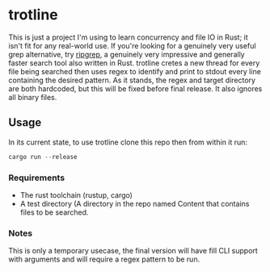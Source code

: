 # trotline
This is just a project I'm using to learn concurrency and file IO in Rust; it isn't fit for any real-world use. If you're looking for a genuinely very useful grep alternative, try [ripgrep][ripgrep], a genuinely very impressive and generally faster search tool also written in Rust.
trotline cretes a new thread for every file being searched then uses regex to identify and print to stdout every line containing the desired pattern. As it stands, the regex and target directory are both hardcoded, but this will be fixed before final release. It also ignores all binary files.
## Usage
In its current state, to use trotline clone this repo then from within it run:
```rust
cargo run --release
```
### Requirements
* The rust toolchain (rustup, cargo)
* A test directory (A directory in the repo named Content that contains files to be searched.
### Notes
This is only a temporary usecase, the final version will have fill CLI support with arguments and will require a regex pattern to be run.

[ripgrep]: https://github.com/BurntSushi/ripgrep
